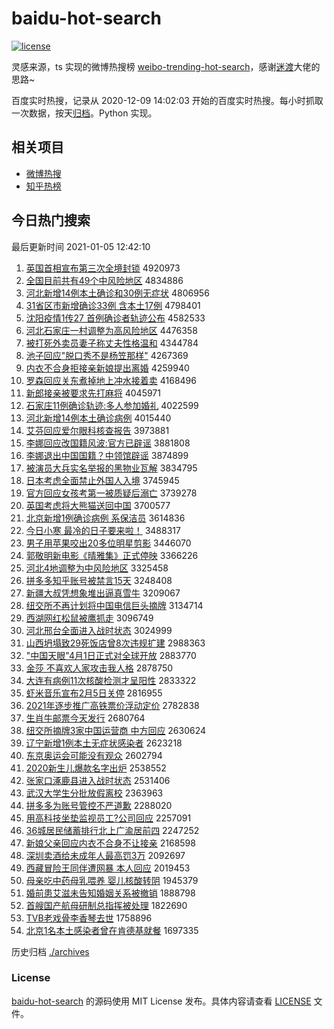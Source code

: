# baidu-hot-search

[![license](https://img.shields.io/github/license/Arrackisarookie/baidu-hot-search)](https://github.com/Arrackisarookie/baidu-hot-search/blob/master/LICENSE)

灵感来源，ts 实现的微博热搜榜 [weibo-trending-hot-search](https://github.com/justjavac/weibo-trending-hot-search)，感谢[迷渡](https://github.com/justjavac)大佬的思路~

百度实时热搜，记录从 2020-12-09 14:02:03 开始的百度实时热搜。每小时抓取一次数据，按天[归档](./archives)。Python 实现。

## 相关项目
+ [微博热搜](https://github.com/Arrackisarookie/weibo-hot-search)
+ [知乎热榜](https://github.com/Arrackisarookie/zhihu-top-search)

## 今日热门搜索

<!-- Rank Begin -->

最后更新时间 2021-01-05 12:42:10

1. [英国首相宣布第三次全境封锁](http://www.baidu.com/baidu?cl=3&tn=SE_baiduhomet8_jmjb7mjw&rsv_dl=fyb_top&fr=top1000&wd=%D3%A2%B9%FA%CA%D7%CF%E0%D0%FB%B2%BC%B5%DA%C8%FD%B4%CE%C8%AB%BE%B3%B7%E2%CB%F8) 4920973
1. [全国目前共有49个中风险地区](http://www.baidu.com/baidu?cl=3&tn=SE_baiduhomet8_jmjb7mjw&rsv_dl=fyb_top&fr=top1000&wd=%C8%AB%B9%FA%C4%BF%C7%B0%B9%B2%D3%D049%B8%F6%D6%D0%B7%E7%CF%D5%B5%D8%C7%F8) 4834886
1. [河北新增14例本土确诊和30例无症状](http://www.baidu.com/baidu?cl=3&tn=SE_baiduhomet8_jmjb7mjw&rsv_dl=fyb_top&fr=top1000&wd=%BA%D3%B1%B1%D0%C2%D4%F614%C0%FD%B1%BE%CD%C1%C8%B7%D5%EF%BA%CD30%C0%FD%CE%DE%D6%A2%D7%B4) 4806956
1. [31省区市新增确诊33例 含本土17例](http://www.baidu.com/baidu?cl=3&tn=SE_baiduhomet8_jmjb7mjw&rsv_dl=fyb_top&fr=top1000&wd=31%CA%A1%C7%F8%CA%D0%D0%C2%D4%F6%C8%B7%D5%EF33%C0%FD%20%BA%AC%B1%BE%CD%C117%C0%FD) 4798401
1. [沈阳疫情1传27 首例确诊者轨迹公布](http://www.baidu.com/baidu?cl=3&tn=SE_baiduhomet8_jmjb7mjw&rsv_dl=fyb_top&fr=top1000&wd=%C9%F2%D1%F4%D2%DF%C7%E91%B4%AB27%20%CA%D7%C0%FD%C8%B7%D5%EF%D5%DF%B9%EC%BC%A3%B9%AB%B2%BC) 4582533
1. [河北石家庄一村调整为高风险地区](http://www.baidu.com/baidu?cl=3&tn=SE_baiduhomet8_jmjb7mjw&rsv_dl=fyb_top&fr=top1000&wd=%BA%D3%B1%B1%CA%AF%BC%D2%D7%AF%D2%BB%B4%E5%B5%F7%D5%FB%CE%AA%B8%DF%B7%E7%CF%D5%B5%D8%C7%F8) 4476358
1. [被打死外卖员妻子称丈夫性格温和](http://www.baidu.com/baidu?cl=3&tn=SE_baiduhomet8_jmjb7mjw&rsv_dl=fyb_top&fr=top1000&wd=%B1%BB%B4%F2%CB%C0%CD%E2%C2%F4%D4%B1%C6%DE%D7%D3%B3%C6%D5%C9%B7%F2%D0%D4%B8%F1%CE%C2%BA%CD) 4344784
1. [池子回应"脱口秀不是杨笠那样"](http://www.baidu.com/baidu?cl=3&tn=SE_baiduhomet8_jmjb7mjw&rsv_dl=fyb_top&fr=top1000&wd=%B3%D8%D7%D3%BB%D8%D3%A6%22%CD%D1%BF%DA%D0%E3%B2%BB%CA%C7%D1%EE%F3%D2%C4%C7%D1%F9%22) 4267369
1. [内衣不合身拒接亲新娘提出离婚](http://www.baidu.com/baidu?cl=3&tn=SE_baiduhomet8_jmjb7mjw&rsv_dl=fyb_top&fr=top1000&wd=%C4%DA%D2%C2%B2%BB%BA%CF%C9%ED%BE%DC%BD%D3%C7%D7%D0%C2%C4%EF%CC%E1%B3%F6%C0%EB%BB%E9) 4259940
1. [罗森回应关东煮掉地上冲水接着卖](http://www.baidu.com/baidu?cl=3&tn=SE_baiduhomet8_jmjb7mjw&rsv_dl=fyb_top&fr=top1000&wd=%C2%DE%C9%AD%BB%D8%D3%A6%B9%D8%B6%AB%D6%F3%B5%F4%B5%D8%C9%CF%B3%E5%CB%AE%BD%D3%D7%C5%C2%F4) 4168496
1. [新郎接亲被要求先打麻将](http://www.baidu.com/baidu?cl=3&tn=SE_baiduhomet8_jmjb7mjw&rsv_dl=fyb_top&fr=top1000&wd=%D0%C2%C0%C9%BD%D3%C7%D7%B1%BB%D2%AA%C7%F3%CF%C8%B4%F2%C2%E9%BD%AB) 4045971
1. [石家庄11例确诊轨迹:多人参加婚礼](http://www.baidu.com/baidu?cl=3&tn=SE_baiduhomet8_jmjb7mjw&rsv_dl=fyb_top&fr=top1000&wd=%CA%AF%BC%D2%D7%AF11%C0%FD%C8%B7%D5%EF%B9%EC%BC%A3%3A%B6%E0%C8%CB%B2%CE%BC%D3%BB%E9%C0%F1) 4022599
1. [河北新增14例本土确诊病例](http://www.baidu.com/baidu?cl=3&tn=SE_baiduhomet8_jmjb7mjw&rsv_dl=fyb_top&fr=top1000&wd=%BA%D3%B1%B1%D0%C2%D4%F614%C0%FD%B1%BE%CD%C1%C8%B7%D5%EF%B2%A1%C0%FD) 4015440
1. [艾芬回应爱尔眼科核查报告](http://www.baidu.com/baidu?cl=3&tn=SE_baiduhomet8_jmjb7mjw&rsv_dl=fyb_top&fr=top1000&wd=%B0%AC%B7%D2%BB%D8%D3%A6%B0%AE%B6%FB%D1%DB%BF%C6%BA%CB%B2%E9%B1%A8%B8%E6) 3973881
1. [李娜回应改国籍风波:官方已辟谣](http://www.baidu.com/baidu?cl=3&tn=SE_baiduhomet8_jmjb7mjw&rsv_dl=fyb_top&fr=top1000&wd=%C0%EE%C4%C8%BB%D8%D3%A6%B8%C4%B9%FA%BC%AE%B7%E7%B2%A8%3A%B9%D9%B7%BD%D2%D1%B1%D9%D2%A5) 3881808
1. [李娜退出中国国籍？中领馆辟谣](http://www.baidu.com/baidu?cl=3&tn=SE_baiduhomet8_jmjb7mjw&rsv_dl=fyb_top&fr=top1000&wd=%C0%EE%C4%C8%CD%CB%B3%F6%D6%D0%B9%FA%B9%FA%BC%AE%A3%BF%D6%D0%C1%EC%B9%DD%B1%D9%D2%A5) 3874899
1. [被演员大兵实名举报的黑物业瓦解](http://www.baidu.com/baidu?cl=3&tn=SE_baiduhomet8_jmjb7mjw&rsv_dl=fyb_top&fr=top1000&wd=%B1%BB%D1%DD%D4%B1%B4%F3%B1%F8%CA%B5%C3%FB%BE%D9%B1%A8%B5%C4%BA%DA%CE%EF%D2%B5%CD%DF%BD%E2) 3834795
1. [日本考虑全面禁止外国人入境](http://www.baidu.com/baidu?cl=3&tn=SE_baiduhomet8_jmjb7mjw&rsv_dl=fyb_top&fr=top1000&wd=%C8%D5%B1%BE%BF%BC%C2%C7%C8%AB%C3%E6%BD%FB%D6%B9%CD%E2%B9%FA%C8%CB%C8%EB%BE%B3) 3745945
1. [官方回应女孩考第一被质疑后溺亡](http://www.baidu.com/baidu?cl=3&tn=SE_baiduhomet8_jmjb7mjw&rsv_dl=fyb_top&fr=top1000&wd=%B9%D9%B7%BD%BB%D8%D3%A6%C5%AE%BA%A2%BF%BC%B5%DA%D2%BB%B1%BB%D6%CA%D2%C9%BA%F3%C4%E7%CD%F6) 3739278
1. [英国考虑将大熊猫送回中国](http://www.baidu.com/baidu?cl=3&tn=SE_baiduhomet8_jmjb7mjw&rsv_dl=fyb_top&fr=top1000&wd=%D3%A2%B9%FA%BF%BC%C2%C7%BD%AB%B4%F3%D0%DC%C3%A8%CB%CD%BB%D8%D6%D0%B9%FA) 3700577
1. [北京新增1例确诊病例 系保洁员](http://www.baidu.com/baidu?cl=3&tn=SE_baiduhomet8_jmjb7mjw&rsv_dl=fyb_top&fr=top1000&wd=%B1%B1%BE%A9%D0%C2%D4%F61%C0%FD%C8%B7%D5%EF%B2%A1%C0%FD%20%CF%B5%B1%A3%BD%E0%D4%B1) 3614836
1. [今日小寒 最冷的日子要来啦！](http://www.baidu.com/baidu?cl=3&tn=SE_baiduhomet8_jmjb7mjw&rsv_dl=fyb_top&fr=top1000&wd=%BD%F1%C8%D5%D0%A1%BA%AE%20%D7%EE%C0%E4%B5%C4%C8%D5%D7%D3%D2%AA%C0%B4%C0%B2%A3%A1) 3488317
1. [男子用苹果咬出20多位明星剪影](http://www.baidu.com/baidu?cl=3&tn=SE_baiduhomet8_jmjb7mjw&rsv_dl=fyb_top&fr=top1000&wd=%C4%D0%D7%D3%D3%C3%C6%BB%B9%FB%D2%A7%B3%F620%B6%E0%CE%BB%C3%F7%D0%C7%BC%F4%D3%B0) 3446070
1. [郭敬明新电影《晴雅集》正式停映](http://www.baidu.com/baidu?cl=3&tn=SE_baiduhomet8_jmjb7mjw&rsv_dl=fyb_top&fr=top1000&wd=%B9%F9%BE%B4%C3%F7%D0%C2%B5%E7%D3%B0%A1%B6%C7%E7%D1%C5%BC%AF%A1%B7%D5%FD%CA%BD%CD%A3%D3%B3) 3366226
1. [河北4地调整为中风险地区](http://www.baidu.com/baidu?cl=3&tn=SE_baiduhomet8_jmjb7mjw&rsv_dl=fyb_top&fr=top1000&wd=%BA%D3%B1%B14%B5%D8%B5%F7%D5%FB%CE%AA%D6%D0%B7%E7%CF%D5%B5%D8%C7%F8) 3325458
1. [拼多多知乎账号被禁言15天](http://www.baidu.com/baidu?cl=3&tn=SE_baiduhomet8_jmjb7mjw&rsv_dl=fyb_top&fr=top1000&wd=%C6%B4%B6%E0%B6%E0%D6%AA%BA%F5%D5%CB%BA%C5%B1%BB%BD%FB%D1%D415%CC%EC) 3248408
1. [新疆大叔凭想象堆出逼真雪牛](http://www.baidu.com/baidu?cl=3&tn=SE_baiduhomet8_jmjb7mjw&rsv_dl=fyb_top&fr=top1000&wd=%D0%C2%BD%AE%B4%F3%CA%E5%C6%BE%CF%EB%CF%F3%B6%D1%B3%F6%B1%C6%D5%E6%D1%A9%C5%A3) 3209067
1. [纽交所不再计划将中国电信巨头摘牌](http://www.baidu.com/baidu?cl=3&tn=SE_baiduhomet8_jmjb7mjw&rsv_dl=fyb_top&fr=top1000&wd=%C5%A6%BD%BB%CB%F9%B2%BB%D4%D9%BC%C6%BB%AE%BD%AB%D6%D0%B9%FA%B5%E7%D0%C5%BE%DE%CD%B7%D5%AA%C5%C6) 3134714
1. [西湖网红松鼠被鹰抓走](http://www.baidu.com/baidu?cl=3&tn=SE_baiduhomet8_jmjb7mjw&rsv_dl=fyb_top&fr=top1000&wd=%CE%F7%BA%FE%CD%F8%BA%EC%CB%C9%CA%F3%B1%BB%D3%A5%D7%A5%D7%DF) 3096749
1. [河北邢台全面进入战时状态](http://www.baidu.com/baidu?cl=3&tn=SE_baiduhomet8_jmjb7mjw&rsv_dl=fyb_top&fr=top1000&wd=%BA%D3%B1%B1%D0%CF%CC%A8%C8%AB%C3%E6%BD%F8%C8%EB%D5%BD%CA%B1%D7%B4%CC%AC) 3024999
1. [山西坍塌致29死饭店曾8次违规扩建](http://www.baidu.com/baidu?cl=3&tn=SE_baiduhomet8_jmjb7mjw&rsv_dl=fyb_top&fr=top1000&wd=%C9%BD%CE%F7%CC%AE%CB%FA%D6%C229%CB%C0%B7%B9%B5%EA%D4%F88%B4%CE%CE%A5%B9%E6%C0%A9%BD%A8) 2988363
1. ["中国天眼"4月1日正式对全球开放](http://www.baidu.com/baidu?cl=3&tn=SE_baiduhomet8_jmjb7mjw&rsv_dl=fyb_top&fr=top1000&wd=%22%D6%D0%B9%FA%CC%EC%D1%DB%224%D4%C21%C8%D5%D5%FD%CA%BD%B6%D4%C8%AB%C7%F2%BF%AA%B7%C5) 2883770
1. [金莎 不喜欢人家攻击我人格](http://www.baidu.com/baidu?cl=3&tn=SE_baiduhomet8_jmjb7mjw&rsv_dl=fyb_top&fr=top1000&wd=%BD%F0%C9%AF%20%B2%BB%CF%B2%BB%B6%C8%CB%BC%D2%B9%A5%BB%F7%CE%D2%C8%CB%B8%F1) 2878750
1. [大连有病例11次核酸检测才呈阳性](http://www.baidu.com/baidu?cl=3&tn=SE_baiduhomet8_jmjb7mjw&rsv_dl=fyb_top&fr=top1000&wd=%B4%F3%C1%AC%D3%D0%B2%A1%C0%FD11%B4%CE%BA%CB%CB%E1%BC%EC%B2%E2%B2%C5%B3%CA%D1%F4%D0%D4) 2833322
1. [虾米音乐宣布2月5日关停](http://www.baidu.com/baidu?cl=3&tn=SE_baiduhomet8_jmjb7mjw&rsv_dl=fyb_top&fr=top1000&wd=%CF%BA%C3%D7%D2%F4%C0%D6%D0%FB%B2%BC2%D4%C25%C8%D5%B9%D8%CD%A3) 2816955
1. [2021年逐步推广高铁票价浮动定价](http://www.baidu.com/baidu?cl=3&tn=SE_baiduhomet8_jmjb7mjw&rsv_dl=fyb_top&fr=top1000&wd=2021%C4%EA%D6%F0%B2%BD%CD%C6%B9%E3%B8%DF%CC%FA%C6%B1%BC%DB%B8%A1%B6%AF%B6%A8%BC%DB) 2782838
1. [生肖牛邮票今天发行](http://www.baidu.com/baidu?cl=3&tn=SE_baiduhomet8_jmjb7mjw&rsv_dl=fyb_top&fr=top1000&wd=%C9%FA%D0%A4%C5%A3%D3%CA%C6%B1%BD%F1%CC%EC%B7%A2%D0%D0) 2680764
1. [纽交所摘牌3家中国运营商 中方回应](http://www.baidu.com/baidu?cl=3&tn=SE_baiduhomet8_jmjb7mjw&rsv_dl=fyb_top&fr=top1000&wd=%C5%A6%BD%BB%CB%F9%D5%AA%C5%C63%BC%D2%D6%D0%B9%FA%D4%CB%D3%AA%C9%CC%20%D6%D0%B7%BD%BB%D8%D3%A6) 2630624
1. [辽宁新增1例本土无症状感染者](http://www.baidu.com/baidu?cl=3&tn=SE_baiduhomet8_jmjb7mjw&rsv_dl=fyb_top&fr=top1000&wd=%C1%C9%C4%FE%D0%C2%D4%F61%C0%FD%B1%BE%CD%C1%CE%DE%D6%A2%D7%B4%B8%D0%C8%BE%D5%DF) 2623218
1. [东京奥运会可能没有观众](http://www.baidu.com/baidu?cl=3&tn=SE_baiduhomet8_jmjb7mjw&rsv_dl=fyb_top&fr=top1000&wd=%B6%AB%BE%A9%B0%C2%D4%CB%BB%E1%BF%C9%C4%DC%C3%BB%D3%D0%B9%DB%D6%DA) 2602794
1. [2020新生儿爆款名字出炉](http://www.baidu.com/baidu?cl=3&tn=SE_baiduhomet8_jmjb7mjw&rsv_dl=fyb_top&fr=top1000&wd=2020%D0%C2%C9%FA%B6%F9%B1%AC%BF%EE%C3%FB%D7%D6%B3%F6%C2%AF) 2538552
1. [张家口涿鹿县进入战时状态](http://www.baidu.com/baidu?cl=3&tn=SE_baiduhomet8_jmjb7mjw&rsv_dl=fyb_top&fr=top1000&wd=%D5%C5%BC%D2%BF%DA%E4%C3%C2%B9%CF%D8%BD%F8%C8%EB%D5%BD%CA%B1%D7%B4%CC%AC) 2531406
1. [武汉大学生分批放假离校](http://www.baidu.com/baidu?cl=3&tn=SE_baiduhomet8_jmjb7mjw&rsv_dl=fyb_top&fr=top1000&wd=%CE%E4%BA%BA%B4%F3%D1%A7%C9%FA%B7%D6%C5%FA%B7%C5%BC%D9%C0%EB%D0%A3) 2363963
1. [拼多多为账号管控不严道歉](http://www.baidu.com/baidu?cl=3&tn=SE_baiduhomet8_jmjb7mjw&rsv_dl=fyb_top&fr=top1000&wd=%C6%B4%B6%E0%B6%E0%CE%AA%D5%CB%BA%C5%B9%DC%BF%D8%B2%BB%D1%CF%B5%C0%C7%B8) 2288020
1. [用高科技坐垫监视员工?公司回应](http://www.baidu.com/baidu?cl=3&tn=SE_baiduhomet8_jmjb7mjw&rsv_dl=fyb_top&fr=top1000&wd=%D3%C3%B8%DF%BF%C6%BC%BC%D7%F8%B5%E6%BC%E0%CA%D3%D4%B1%B9%A4%3F%B9%AB%CB%BE%BB%D8%D3%A6) 2257091
1. [36城居民储蓄排行北上广渝居前四](http://www.baidu.com/baidu?cl=3&tn=SE_baiduhomet8_jmjb7mjw&rsv_dl=fyb_top&fr=top1000&wd=36%B3%C7%BE%D3%C3%F1%B4%A2%D0%EE%C5%C5%D0%D0%B1%B1%C9%CF%B9%E3%D3%E5%BE%D3%C7%B0%CB%C4) 2247252
1. [新娘父亲回应内衣不合身不让接亲](http://www.baidu.com/baidu?cl=3&tn=SE_baiduhomet8_jmjb7mjw&rsv_dl=fyb_top&fr=top1000&wd=%D0%C2%C4%EF%B8%B8%C7%D7%BB%D8%D3%A6%C4%DA%D2%C2%B2%BB%BA%CF%C9%ED%B2%BB%C8%C3%BD%D3%C7%D7) 2168598
1. [深圳卖酒给未成年人最高罚3万](http://www.baidu.com/baidu?cl=3&tn=SE_baiduhomet8_jmjb7mjw&rsv_dl=fyb_top&fr=top1000&wd=%C9%EE%DB%DA%C2%F4%BE%C6%B8%F8%CE%B4%B3%C9%C4%EA%C8%CB%D7%EE%B8%DF%B7%A33%CD%F2) 2092697
1. [西藏冒险王同伴遭网暴 本人回应](http://www.baidu.com/baidu?cl=3&tn=SE_baiduhomet8_jmjb7mjw&rsv_dl=fyb_top&fr=top1000&wd=%CE%F7%B2%D8%C3%B0%CF%D5%CD%F5%CD%AC%B0%E9%D4%E2%CD%F8%B1%A9%20%B1%BE%C8%CB%BB%D8%D3%A6) 2019453
1. [母亲吃中药母乳喂养 婴儿核酸转阴](http://www.baidu.com/baidu?cl=3&tn=SE_baiduhomet8_jmjb7mjw&rsv_dl=fyb_top&fr=top1000&wd=%C4%B8%C7%D7%B3%D4%D6%D0%D2%A9%C4%B8%C8%E9%CE%B9%D1%F8%20%D3%A4%B6%F9%BA%CB%CB%E1%D7%AA%D2%F5) 1945379
1. [婚前患艾滋未告知婚姻关系被撤销](http://www.baidu.com/baidu?cl=3&tn=SE_baiduhomet8_jmjb7mjw&rsv_dl=fyb_top&fr=top1000&wd=%BB%E9%C7%B0%BB%BC%B0%AC%D7%CC%CE%B4%B8%E6%D6%AA%BB%E9%D2%F6%B9%D8%CF%B5%B1%BB%B3%B7%CF%FA) 1888798
1. [首艘国产航母研制总指挥被处理](http://www.baidu.com/baidu?cl=3&tn=SE_baiduhomet8_jmjb7mjw&rsv_dl=fyb_top&fr=top1000&wd=%CA%D7%CB%D2%B9%FA%B2%FA%BA%BD%C4%B8%D1%D0%D6%C6%D7%DC%D6%B8%BB%D3%B1%BB%B4%A6%C0%ED) 1822690
1. [TVB老戏骨李香琴去世](http://www.baidu.com/baidu?cl=3&tn=SE_baiduhomet8_jmjb7mjw&rsv_dl=fyb_top&fr=top1000&wd=TVB%C0%CF%CF%B7%B9%C7%C0%EE%CF%E3%C7%D9%C8%A5%CA%C0) 1758896
1. [北京1名本土感染者曾在肯德基就餐](http://www.baidu.com/baidu?cl=3&tn=SE_baiduhomet8_jmjb7mjw&rsv_dl=fyb_top&fr=top1000&wd=%B1%B1%BE%A91%C3%FB%B1%BE%CD%C1%B8%D0%C8%BE%D5%DF%D4%F8%D4%DA%BF%CF%B5%C2%BB%F9%BE%CD%B2%CD) 1697335
<!-- Rank End -->

历史归档 [./archives](./archives)

### License

[baidu-hot-search](https://github.com/Arrackisarookie/baidu-hot-search) 的源码使用 MIT License 发布。具体内容请查看 [LICENSE](./LICENSE) 文件。
